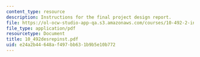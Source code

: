 ```yaml
---
content_type: resource
description: Instructions for the final project design report.
file: https://ol-ocw-studio-app-qa.s3.amazonaws.com/courses/10-492-2-integrated-chemical-engineering-topics-i-introduction-to-biocatalysis-fall-2004/e24a2b44648af497bb631b9b5e10b772_10_492desrepinst.pdf
file_type: application/pdf
resourcetype: Document
title: 10_492desrepinst.pdf
uid: e24a2b44-648a-f497-bb63-1b9b5e10b772
---
```

